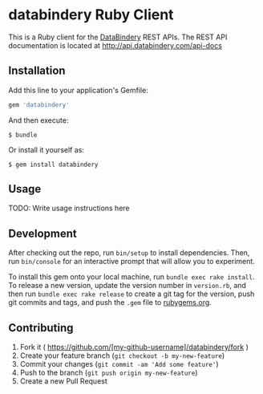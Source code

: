 # databindery Ruby Client

This is a Ruby client for the [DataBindery](http://databindery.com) REST APIs.  The REST API documentation is located at http://api.databindery.com/api-docs

## Installation

Add this line to your application's Gemfile:

```ruby
gem 'databindery'
```

And then execute:

    $ bundle

Or install it yourself as:

    $ gem install databindery

## Usage

TODO: Write usage instructions here

## Development

After checking out the repo, run `bin/setup` to install dependencies. Then, run `bin/console` for an interactive prompt that will allow you to experiment.

To install this gem onto your local machine, run `bundle exec rake install`. To release a new version, update the version number in `version.rb`, and then run `bundle exec rake release` to create a git tag for the version, push git commits and tags, and push the `.gem` file to [rubygems.org](https://rubygems.org).

## Contributing

1. Fork it ( https://github.com/[my-github-username]/databindery/fork )
2. Create your feature branch (`git checkout -b my-new-feature`)
3. Commit your changes (`git commit -am 'Add some feature'`)
4. Push to the branch (`git push origin my-new-feature`)
5. Create a new Pull Request
